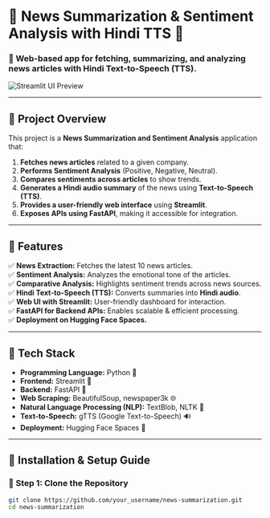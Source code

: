 # 📰 News Summarization & Sentiment Analysis with Hindi TTS 🎤

### 🚀 Web-based app for fetching, summarizing, and analyzing news articles with Hindi Text-to-Speech (TTS).  

![Streamlit UI Preview](https://user-images.githubusercontent.com/your_image_link_here)  

---

## **📌 Project Overview**
This project is a **News Summarization and Sentiment Analysis** application that:
1. **Fetches news articles** related to a given company.
2. **Performs Sentiment Analysis** (Positive, Negative, Neutral).
3. **Compares sentiments across articles** to show trends.
4. **Generates a Hindi audio summary** of the news using **Text-to-Speech (TTS)**.
5. **Provides a user-friendly web interface** using **Streamlit**.
6. **Exposes APIs using FastAPI**, making it accessible for integration.

---

## **📌 Features**
✅ **News Extraction:** Fetches the latest 10 news articles.  
✅ **Sentiment Analysis:** Analyzes the emotional tone of the articles.  
✅ **Comparative Analysis:** Highlights sentiment trends across news sources.  
✅ **Hindi Text-to-Speech (TTS):** Converts summaries into **Hindi audio**.  
✅ **Web UI with Streamlit:** User-friendly dashboard for interaction.  
✅ **FastAPI for Backend APIs:** Enables scalable & efficient processing.  
✅ **Deployment on Hugging Face Spaces.**  

---

## **📌 Tech Stack**
- **Programming Language:** Python 🐍  
- **Frontend:** Streamlit 🎨  
- **Backend:** FastAPI 🚀  
- **Web Scraping:** BeautifulSoup, newspaper3k 🌐  
- **Natural Language Processing (NLP):** TextBlob, NLTK 🧠  
- **Text-to-Speech:** gTTS (Google Text-to-Speech) 🔊  
- **Deployment:** Hugging Face Spaces 🚀  

---

## **📌 Installation & Setup Guide**
### **🔹 Step 1: Clone the Repository**
```bash
git clone https://github.com/your_username/news-summarization.git
cd news-summarization
